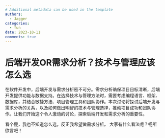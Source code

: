 ```yaml
---
# Additional metadata can be used in the template
authors: 
  - Jagger
categories:
  - fun
date: 2023-10-11           
comments: true
---
```

# 后端开发OR需求分析？技术与管理应该怎么选

在软件开发中，后端开发与需求分析密不可分。需求分析确保项目目标清晰，后端开发提供功能与数据支持。在选择技术与管理方法时，需要考虑编程语言、框架、数据库，并结合敏捷方法、项目管理工具和团队协作。本次讨论将探讨后端开发与需求分析的关系，以及如何做出明智的技术与管理选择，推动项目成功和团队协作。让我们开始这个令人激动的讨论，探索后端开发和需求分析的重要性。
<!-- more -->

看个屁，我也不知道怎么选，反正我希望做需求分析。
大家有什么看法呢？畅所欲言吧！
